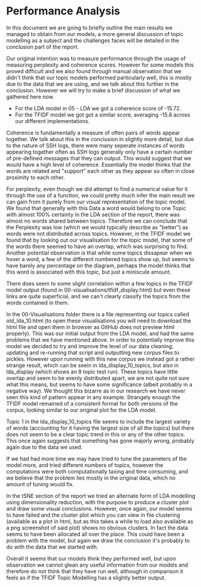# Performance Analysis

In this document we are going to briefly outline the main results we managed to obtain from our models, a more general discussion of topic modelling as a subject and the challenges faces will be detailed in the conclusion part of the report.

Our original intention was to measure performance through the usage of measuring perplexity and coherence scores. However for some models this proved difficult and we also found through manual observation that we didn't think that our topic models performed particularly well, this is mostly due to the data that we are using, and we talk about this further in the conclusion. However we will try to make a brief discussion of what we gathered here now.

* For the LDA model in 05 - LDA we got a coherence score of -15.72.
* For the TFIDF model we got got a similar score, averaging -15.8 across our different implementations.

Coherence is fundamentally a measure of often pairs of words appear together. We talk about this in the conclusion in slightly more detail, but due to the nature of SSH logs, there were many seperate instances of words appearing together often as SSH logs generally only have a certain number of pre-defined messages that they can output. This would suggest that we would have a high level of coherence. Essentially the model thinks that the words are related and "support" each other as they appear so often in close proximity to each other.

For perplexity, even though we did attempt to find a numerical value for it through the use of a function, we could pretty much infer the main result we can gain from it purely from our visual representation of the topic model. We found that generally with this Data a word would belong to one Topic with almost 100% certainty in the LDA section of the report, there was almost no words shared between topics. Therefore we can conclude that the Perplexity was low (which we would typically describe as "better") as words were not distributed across topics. However, in the TFIDF model we found that by looking out our visualisation for the topic model, that some of the words there seemed to have an overlap, which was surprising to find. Another potential observation is that while some topics dissapear when we hover a word, a few of the different numbered topics show up, but seems to have barely any percentage on the diagram, perhaps the model thinks that this word is associated with this topic, but just a miniscule amount.

There does seem to some slight correlation within a few topics in the TFIDF model output (found in 00-visualisations/tfidf_display.html) but even these links are quite superficial, and we can't clearly classify the topics from the words contained in them.

In the 00-Visualisations folder there is a file representing our topics called old_lda_10.html (to open these visualisations you will need to download the html file and open them in browser as GitHub does not preview html properly). This was our initial output from the LDA model, and had the same problems that we have mentioned above. In order to potentially improve this model we decided to try and improve the level of our data cleaning; updating and re-running that script and outputting new corpus files to pickles. However upon running with this new corpus we instead got a rather strange result, which can be seein in lda_display_10_topics, but also in lda_display (which shows an 8 topic test run). These topics have little overlap and seem to be evenly distributed apart, we are not quite not sure what this means, but seems to have some significance (albeit probably in a negative way). We thought this bizarre as in our research we have never seen this kind of pattern appear in any example. Strangely enough the TFIDF model remained of a consistent format for both versions of the corpus, looking similar to our original plot for the LDA model.

Topic 1 in the lda_display_10_topics file seems to include the largest variety of words (accounting for it having the largest size of all the topics) but there does not seem to be a clear topic trend in this or any of the other topics. This once again suggests that something has gone majorly wrong, probably again due to the data we used.

If we had had more time we may have tried to tune the parameters of the model more, and tried different numbers of topics, however the computations were both computationally taxing and time consuming, and we believe that the problem lies mostly in the original data, which no amount of tuning would fix.

In the tSNE section of the report we tried an alternate form of LDA modelling using dimensionality reduction, with the purpose to produce a cluster plot and draw some visual conclusions. However, once again, our model seems to have failed and the cluster plot which you can view in file clustering (available as a plot in html, but as this takes a while to load also available as a png screenshot of said plot) shows no obvious clusters. In fact the data seems to have been allocated all over the place. This could have been a problem with the model, but again we draw the conclusion it's probably to do with the data that we started with.

Overall it seems that our models think they performed well, but upon observation we cannot glean any useful information from our models and therefore do not think that they have run well, although in comparison it feels as if the TFIDF Topic Modelling has a slightly better output.